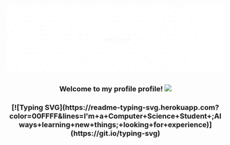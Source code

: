 ![Banner](https://raw.githubusercontent.com/drewbi/drewbi/master/welcome_banner2.svg)
<h3 align="center">
  Welcome to my profile profile!
  <img src="https://media.giphy.com/media/hvRJCLFzcasrR4ia7z/giphy.gif" width="28">
</h3>
<h3 align="center">
  [![Typing SVG](https://readme-typing-svg.herokuapp.com?color=00FFFF&lines=I'm+a+Computer+Science+Student+;Always+learning+new+things;+looking+for+experience)](https://git.io/typing-svg)
</h3>
